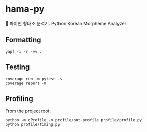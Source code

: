 # hama-py
🦛 파이썬 형태소 분석기. Python Korean Morpheme Analyzer

## Formatting
```
yapf -i -r -vv .
```

## Testing
```
coverage run -m pytest -v
coverage report -m
```

## Profiling
From the project root:
```
python -m cProfile -o profile/out.profile profile/profile.py
python profile/timing.py
```
